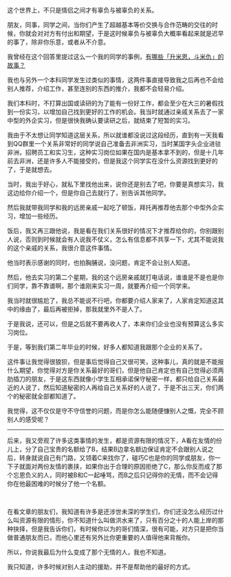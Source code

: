 <p>这个世界上，不只是情侣之间才有辜负与被辜负的关系。</p><p>朋友，同事，同学之间，当你们产生了超越基本等价交换与合作范畴的交往的时候，你就会对对方有付出和期望，于是这时候辜负与被辜负大概率看起来就是迟早的事了，除非你乐意，或者从不介意。</p><p>我曾经在这个回答里提过这么一个我的同学的事例，<a href="https://www.zhihu.com/question/61829891/answer/297207197" class="internal">有哪些「升米恩，斗米仇」的故事？</a> </p><p>我也与另外一个本科同学发生过类似的事情，这两件事直接导致我之后再也不会给别人推荐，介绍工作，甚至连别的东西的推介，我都不会轻易介绍。</p><p>我们本科时，不打算出国或读研的为了能有一份好工作，都会至少在大三的暑假找到一份实习，以增加自己找到更好的工作的机会。我当时就通过亲戚关系去了一家中型的外企实习，但是很快我确认要读研之后，就结束了短暂的实习。</p><p>我由于不太想让同学知道这层关系，所以就谁都没说过这段经历，直到有一天我看到QQ群里一个关系非常好的同学说自己准备去非洲实习，当时某国字头企业进驻非洲，招聘员工和实习生，这种实习岗位如果在国内是基本拿不到的，但是十几年前去非洲，还是许多人不能接受的，但是我这个同学实在没什么资源找到更好的了，于是就想去。</p><p>当时，我出于好心，就私下里找他出来，说你还是别去了吧，你要是真想实习，我这边给你介绍一个，但是你自己去就行了，别告诉其他同学。</p><p>然后我就带我同学和我的远房亲戚一起吃了顿饭，拜托再推荐他去那个中型外企实习，增加一些经历。</p><p>饭后，我又再三跟他说，我是看在我们关系很好的情况下才推荐给你的，你别跟别人说，否则到时候就会有人说我不仗义，怎么有信息都不共享一下，尤其不能说我的这个亲戚的关系，我很介意这件事情。</p><p>他当时表示感谢的同时，也拍胸脯说，没问题，肯定不会让别人知道。</p><p>然后，他去实习的第二个星期，我的这个远房亲戚就打电话说，谁谁是不是也是你们同学，靠不靠谱啊，那个谁刚来实习一周，就要再介绍一个同学来。</p><p>我当时就很尴尬了，我总不能说不行吧，你都要介绍人家来了，人家肯定知道这其中的缘由了，最后再被拒掉，那我就里外不是人了。</p><p>于是我说，还可以，但是之后就不要再收人了，本来你们企业也没有预算这么多实习岗位。</p><p>于是，等到我们第二年毕业的时候，好多人都知道我跟那个企业的关系了。</p><p>这件事让我觉得很狼狈，但是事后觉得自己又很可笑，这种事儿，真的就是不能报什么期望，你觉得对方是你关系最好的哥们，但是他自己肯定也有自己觉得必须两肋插刀的朋友，于是这东西就像小学生互相承诺保守秘密一样，都只给自己关系最近的人说了，然后知道秘密的人再给自己关系好的人说了，于是不出三天，你们两个的秘密就全部都知道了。</p><p>我觉得，这不仅仅是守不守信誉的问题，而是你怎么能随便慷别人之慨，完全不顾别人的感受呢？</p><hr/><p>后来，我又旁观了许多这类事情的发生，都是资源有限的情况下，A看在友情的份儿上，分了自己宝贵的名额给了B，结果B边拿名额边保证肯定不会跟别人说之后，转身就说自己有门路，又领着C来找你了，碰巧C也是你的同学或朋友，你一下子就面对两份友情的裹挟，如果你出于合理的原因拒绝了C，那么你反而成了那个忘恩负义的人，同时被B和C一起唾骂，而B之后只记得你的无情，而不会记得你在他最困难的时候分了他一个名额。</p><p class="ztext-empty-paragraph"><br/></p><p>在看文章的朋友们，我知道有许多是还涉世未深的学生们，你们还没怎么经历过什么叫资源有限的情形，你不知道什么叫做洪水来了，只有百分之十的人能上岸的那种抉择，但是我告诉你们，有时候你以为的哥们情深，很有可能，对方只是把你当做普通朋友而已，而他心里还有另外比你更重要的人值得他来背叛你。</p><p>所以，你说我最后为什么变成了那个无情的人，我也不知道。</p><p>我只知道，许多时候对别人主动的援助，并不是帮助他的最好的方式。</p>